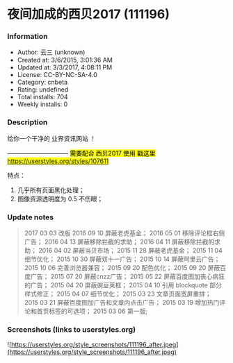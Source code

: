 # 夜间加成的西贝2017 (111196)

### Information
- Author: 云三 (unknown)
- Created at: 3/6/2015, 3:01:36 AM
- Updated at: 3/3/2017, 4:08:11 PM
- License:  CC-BY-NC-SA-4.0
- Category: cnbeta
- Rating: undefined
- Total installs: 704
- Weekly installs: 0


### Description
给你一个干净的 业界资讯网站 ！

——————————
<mark>需要配合 西贝2017 使用 戳这里
<a href="https://userstyles.org/styles/107611" target="_blank">https://userstyles.org/styles/107611</a>

</mrak>
特点：
<ol>
	<li>几乎所有页面黑化处理；</li>
	<li>图像资源透明度为 0.5  不伤眼；</li>
</ol>

### Update notes
<blockquote>
2017 03 03 改版
2016 09 10 屏蔽老虎基金；
2016 05 01 移除评论框右侧广告； 
2016 04 13 屏蔽移除拦截的求助；
2016 04 11 屏蔽移除拦截的求助；
2016 04 02 屏蔽当贝市场；
2015 11 28 屏蔽老虎基金；
2015 11 04 细节优化；
2015 10 30 屏蔽双十一广告；
2015 10 14 屏蔽阿里云广告；
2015 10 06 完善浏览器兼容；
2015 09 20 配色优化；
2015 09 20 屏蔽百度广告；
2015 07 20 屏蔽cnzz广告；
2015 05 22 屏蔽百度图加丧心病狂的广告；
2015 04 20 屏蔽豌豆荚框；
2015 04 10 引用 blockquote 部分样式修正；
2015 04 07 细节优化；
2015 03 23 文章页面宽屏重排；
2015 03 21 屏蔽百度图加广告和文章内点击广告；
2015 03 19 增加热门评论和首页标签的可选项；
2015 03 06 第一版;
</blockquote>

### Screenshots (links to userstyles.org)
![https://userstyles.org/style_screenshots/111196_after.jpeg](https://userstyles.org/style_screenshots/111196_after.jpeg)


